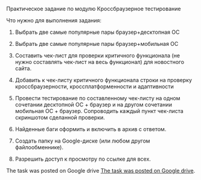 Практическое задание по модулю Кроссбраузерное тестирование

Что нужно для выполнения задания:

1. Выбрать две самые популярные пары браузер+десктопная ОС
2. Выбрать две самые популярные пары браузер+мобильная ОС
3. Составить чек-лист для проверки критичного функционала (не нужно составлять чек-лист на весь функционал) для новостного сайта.
4. Добавить к чек-листу критичного функционала строки на проверку кроссбраузерности, кроссплатформенности и адаптивности
5. Провести тестирование по составленному чек-листу на одном сочетании десктопной ОС + браузер и на другом сочетании мобильная ОС + браузер. Сопроводить каждый пункт чек-листа скриншотом сделанной проверки.
6. Найденные баги оформить и включить в архив с ответом.

7. Создать папку на Google-диске (или любом другом файлообменнике).
8. Разрешить доступ к просмотру по ссылке для всех.


The task was posted on Google drive [The task was posted on Google drive](https://docs.google.com/spreadsheets/d/1zflMltWtYw3Iy5EVnRGGyZug-Bq9IH4TaMSEbl2XKuU/edit?usp=sharing).
